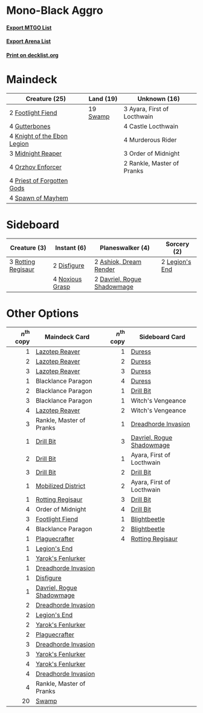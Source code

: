 # Mono-Black Aggro

#### [Export MTGO List](../collection/Mono-Black%20Aggro/Mono-Black%20Aggro.txt)
#### [Export Arena List](../collection/Mono-Black%20Aggro/Mono-Black%20Aggro_arena.txt)
#### [Print on decklist.org](http://decklist.org/?deckmain=3%09Ayara,%20First%20of%20Locthwain%0A4%09Castle%20Locthwain%0A2%09Footlight%20Fiend%0A4%09Gutterbones%0A4%09Knight%20of%20the%20Ebon%20Legion%0A3%09Midnight%20Reaper%0A4%09Murderous%20Rider%0A3%09Order%20of%20Midnight%0A4%09Orzhov%20Enforcer%0A4%09Priest%20of%20Forgotten%20Gods%0A2%09Rankle,%20Master%20of%20Pranks%0A4%09Spawn%20of%20Mayhem%0A19%09Swamp&deckside=2%09Ashiok,%20Dream%20Render%0A2%09Davriel,%20Rogue%20Shadowmage%0A2%09Disfigure%0A2%09Legion's%20End%0A4%09Noxious%20Grasp%0A3%09Rotting%20Regisaur)
# Maindeck

|                                            Creature (25)                                             |                                     Land (19)                                     |       Unknown (16)        |
|------------------------------------------------------------------------------------------------------|-----------------------------------------------------------------------------------|---------------------------|
|2 [Footlight Fiend](http://gatherer.wizards.com/Pages/Card/Details.aspx?multiverseid=457360)          |19 [Swamp](http://gatherer.wizards.com/Pages/Card/Details.aspx?multiverseid=439858)|3 Ayara, First of Locthwain|
|4 [Gutterbones](http://gatherer.wizards.com/Pages/Card/Details.aspx?multiverseid=457220)              |                                                                                   |4 Castle Locthwain         |
|4 [Knight of the Ebon Legion](http://gatherer.wizards.com/Pages/Card/Details.aspx?multiverseid=466859)|                                                                                   |4 Murderous Rider          |
|3 [Midnight Reaper](http://gatherer.wizards.com/Pages/Card/Details.aspx?multiverseid=452827)          |                                                                                   |3 Order of Midnight        |
|4 [Orzhov Enforcer](http://gatherer.wizards.com/Pages/Card/Details.aspx?multiverseid=457223)          |                                                                                   |2 Rankle, Master of Pranks |
|4 [Priest of Forgotten Gods](http://gatherer.wizards.com/Pages/Card/Details.aspx?multiverseid=457227) |                                                                                   |                           |
|4 [Spawn of Mayhem](http://gatherer.wizards.com/Pages/Card/Details.aspx?multiverseid=457229)          |                                                                                   |                           |


# Sideboard

|                                        Creature (3)                                         |                                       Instant (6)                                        |                                           Planeswalker (4)                                           |                                       Sorcery (2)                                       |
|---------------------------------------------------------------------------------------------|------------------------------------------------------------------------------------------|------------------------------------------------------------------------------------------------------|-----------------------------------------------------------------------------------------|
|3 [Rotting Regisaur](http://gatherer.wizards.com/Pages/Card/Details.aspx?multiverseid=466865)|2 [Disfigure](http://gatherer.wizards.com/Pages/Card/Details.aspx?multiverseid=442076)    |2 [Ashiok, Dream Render](http://gatherer.wizards.com/Pages/Card/Details.aspx?multiverseid=461155)     |2 [Legion's End](http://gatherer.wizards.com/Pages/Card/Details.aspx?multiverseid=466860)|
|                                                                                             |4 [Noxious Grasp](http://gatherer.wizards.com/Pages/Card/Details.aspx?multiverseid=466864)|2 [Davriel, Rogue Shadowmage](http://gatherer.wizards.com/Pages/Card/Details.aspx?multiverseid=461010)|                                                                                         |


# Other Options

|*n*<sup>th</sup> copy|                                           Maindeck Card                                            |*n*<sup>th</sup> copy|                                           Sideboard Card                                           |
|--------------------:|----------------------------------------------------------------------------------------------------|--------------------:|----------------------------------------------------------------------------------------------------|
|                    1|[Lazotep Reaver](http://gatherer.wizards.com/Pages/Card/Details.aspx?multiverseid=461023)           |                    1|[Duress](http://gatherer.wizards.com/Pages/Card/Details.aspx?multiverseid=14557)                    |
|                    2|[Lazotep Reaver](http://gatherer.wizards.com/Pages/Card/Details.aspx?multiverseid=461023)           |                    2|[Duress](http://gatherer.wizards.com/Pages/Card/Details.aspx?multiverseid=14557)                    |
|                    3|[Lazotep Reaver](http://gatherer.wizards.com/Pages/Card/Details.aspx?multiverseid=461023)           |                    3|[Duress](http://gatherer.wizards.com/Pages/Card/Details.aspx?multiverseid=14557)                    |
|                    1|Blacklance Paragon                                                                                  |                    4|[Duress](http://gatherer.wizards.com/Pages/Card/Details.aspx?multiverseid=14557)                    |
|                    2|Blacklance Paragon                                                                                  |                    1|[Drill Bit](http://gatherer.wizards.com/Pages/Card/Details.aspx?multiverseid=457217)                |
|                    3|Blacklance Paragon                                                                                  |                    1|Witch's Vengeance                                                                                   |
|                    4|[Lazotep Reaver](http://gatherer.wizards.com/Pages/Card/Details.aspx?multiverseid=461023)           |                    2|Witch's Vengeance                                                                                   |
|                    3|Rankle, Master of Pranks                                                                            |                    1|[Dreadhorde Invasion](http://gatherer.wizards.com/Pages/Card/Details.aspx?multiverseid=461013)      |
|                    1|[Drill Bit](http://gatherer.wizards.com/Pages/Card/Details.aspx?multiverseid=457217)                |                    3|[Davriel, Rogue Shadowmage](http://gatherer.wizards.com/Pages/Card/Details.aspx?multiverseid=461010)|
|                    2|[Drill Bit](http://gatherer.wizards.com/Pages/Card/Details.aspx?multiverseid=457217)                |                    1|Ayara, First of Locthwain                                                                           |
|                    3|[Drill Bit](http://gatherer.wizards.com/Pages/Card/Details.aspx?multiverseid=457217)                |                    2|[Drill Bit](http://gatherer.wizards.com/Pages/Card/Details.aspx?multiverseid=457217)                |
|                    1|[Mobilized District](http://gatherer.wizards.com/Pages/Card/Details.aspx?multiverseid=461176)       |                    2|Ayara, First of Locthwain                                                                           |
|                    1|[Rotting Regisaur](http://gatherer.wizards.com/Pages/Card/Details.aspx?multiverseid=466865)         |                    3|[Drill Bit](http://gatherer.wizards.com/Pages/Card/Details.aspx?multiverseid=457217)                |
|                    4|Order of Midnight                                                                                   |                    4|[Drill Bit](http://gatherer.wizards.com/Pages/Card/Details.aspx?multiverseid=457217)                |
|                    3|[Footlight Fiend](http://gatherer.wizards.com/Pages/Card/Details.aspx?multiverseid=457360)          |                    1|[Blightbeetle](http://gatherer.wizards.com/Pages/Card/Details.aspx?multiverseid=466841)             |
|                    4|Blacklance Paragon                                                                                  |                    2|[Blightbeetle](http://gatherer.wizards.com/Pages/Card/Details.aspx?multiverseid=466841)             |
|                    1|[Plaguecrafter](http://gatherer.wizards.com/Pages/Card/Details.aspx?multiverseid=452832)            |                    4|[Rotting Regisaur](http://gatherer.wizards.com/Pages/Card/Details.aspx?multiverseid=466865)         |
|                    1|[Legion's End](http://gatherer.wizards.com/Pages/Card/Details.aspx?multiverseid=466860)             |                     |                                                                                                    |
|                    1|[Yarok's Fenlurker](http://gatherer.wizards.com/Pages/Card/Details.aspx?multiverseid=466877)        |                     |                                                                                                    |
|                    1|[Dreadhorde Invasion](http://gatherer.wizards.com/Pages/Card/Details.aspx?multiverseid=461013)      |                     |                                                                                                    |
|                    1|[Disfigure](http://gatherer.wizards.com/Pages/Card/Details.aspx?multiverseid=442076)                |                     |                                                                                                    |
|                    1|[Davriel, Rogue Shadowmage](http://gatherer.wizards.com/Pages/Card/Details.aspx?multiverseid=461010)|                     |                                                                                                    |
|                    2|[Dreadhorde Invasion](http://gatherer.wizards.com/Pages/Card/Details.aspx?multiverseid=461013)      |                     |                                                                                                    |
|                    2|[Legion's End](http://gatherer.wizards.com/Pages/Card/Details.aspx?multiverseid=466860)             |                     |                                                                                                    |
|                    2|[Yarok's Fenlurker](http://gatherer.wizards.com/Pages/Card/Details.aspx?multiverseid=466877)        |                     |                                                                                                    |
|                    2|[Plaguecrafter](http://gatherer.wizards.com/Pages/Card/Details.aspx?multiverseid=452832)            |                     |                                                                                                    |
|                    3|[Dreadhorde Invasion](http://gatherer.wizards.com/Pages/Card/Details.aspx?multiverseid=461013)      |                     |                                                                                                    |
|                    3|[Yarok's Fenlurker](http://gatherer.wizards.com/Pages/Card/Details.aspx?multiverseid=466877)        |                     |                                                                                                    |
|                    4|[Yarok's Fenlurker](http://gatherer.wizards.com/Pages/Card/Details.aspx?multiverseid=466877)        |                     |                                                                                                    |
|                    4|[Dreadhorde Invasion](http://gatherer.wizards.com/Pages/Card/Details.aspx?multiverseid=461013)      |                     |                                                                                                    |
|                    4|Rankle, Master of Pranks                                                                            |                     |                                                                                                    |
|                   20|[Swamp](http://gatherer.wizards.com/Pages/Card/Details.aspx?multiverseid=439858)                    |                     |                                                                                                    |

